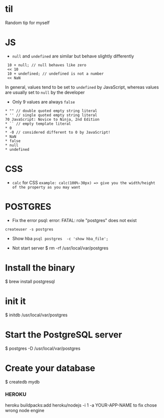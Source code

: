 # til

Random tip for myself

# JS
- `null` and `undefined` are similar but behave slightly differently
```
 10 + null; // null behaves like zero
 << 10
 10 + undefined; // undefined is not a number
 << NaN
 ```
 
In general, values tend to be set to `undefined` by JavaScript, whereas values are usually set to `null` by the developer

- Only 9 values are always `false`
```
* "" // double quoted empty string literal
* '' // single quoted empty string literal
70 JavaScript: Novice to Ninja, 2nd Edition
* `` // empty template literal
* 0
* -0 // considered different to 0 by JavaScript!
* NaN
* false
* null
* undefined

```
# CSS
- `calc` for CSS
```example: calc(100%-30px) => give you the width/height of the property as you may want```

# POSTGRES
- Fix the error psql: error: FATAL:  role "postgres" does not exist

 ` createuser -s postgres `
 - Show hba
 `psql postgres  -c 'show hba_file';`
 
 - Not start server
 $ rm -rf /usr/local/var/postgres

# Install the binary
$ brew install postgresql

# init it
$ initdb /usr/local/var/postgres

# Start the PostgreSQL server
$ postgres -D /usr/local/var/postgres

# Create your database
$ createdb mydb
### HEROKU
heroku buildpacks:add heroku/nodejs -i 1 -a YOUR-APP-NAME to fix chose wrong node engine
